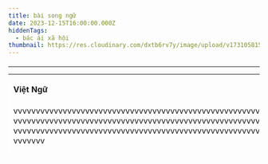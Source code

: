```yaml
---
title: bài song ngữ
date: 2023-12-15T16:00:00.000Z
hiddenTags:
  - bác ái xã hội
thumbnail: https://res.cloudinary.com/dxtb6rv7y/image/upload/v1731058155/IMG_1959_jykl3p.jpg
---
```

<table>

  <tr><h4>
    <td><b>Việt Ngữ</b></td>
    <td><b>English<b></td>
 </h4>
  </tr>
<hr><tr>
    <td>vvvvvvvvvvvvvvvvvvvvvvvvvvvvvvvvvvvvvvvvvvvvvvvvvvvvvvvvvvvvvvvvvvvvvvvvvvvvvvvvvvvvvvv<br>vvvvvvvvvvvvvvvvvvvvvvvvvvvvvvvvvvvvvvvvvvvvvvvvvvvvvvvvvvvvvvvvvvvvvvvvvvvvvvvvvvvvvvv<br>vvvvvvvvvvvvvvvvvvvvvvvvvvvvvvvvvvvvvvvvvvvvvvvvvvvvvvvvvvvvvvvvvvvvvvvvvvvvvvvvvvvvvvv<br>vvvvvvv</td>
    <hr><td>aaaaaaaaaaaaaaaaaaaaaaaaaaaaaaaaaaaaaaaaaaaaaaaaaaaaaaaaaaaaaaaaaaaaaaaaaaaaaaaaaaa<br>aaaaaaaaaaaaaaaaaaaaaaaaaaaaaaaaaaaaaaaaaaaaaaaaaaaaaaaaaaaaaaaaaaaaaaaaaaaaaaaaaaaaaaa<br>aaaaaaaaaaaaaaaaaaaaaaaaaaaaaaaaaaaaaaa<hr>aaaaaaa</td>
  </tr>
</table>
<style>
table, th, td {
  border: 1px solid white;
  border-collapse: collapse;
}
</style>
